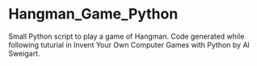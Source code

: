 # Hangman_Game_Python
Small Python script to play a game of Hangman. Code generated while following tuturial in Invent Your Own Computer Games with Python by Al Sweigart.